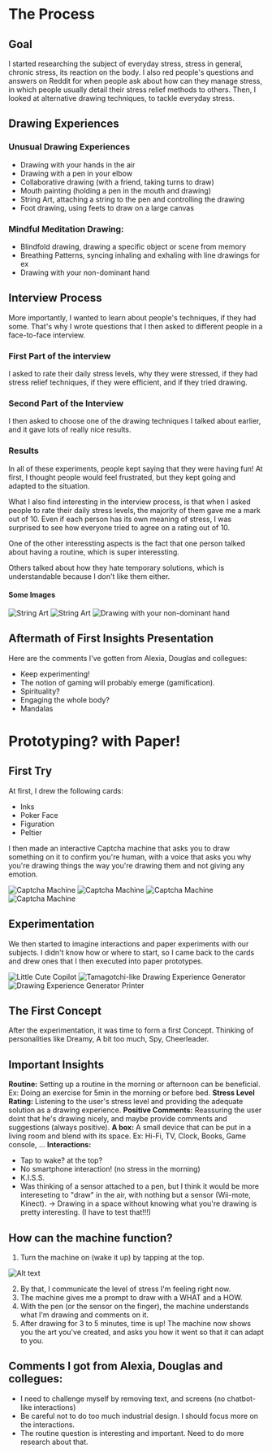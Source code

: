# The Process

## Goal
I started researching the subject of everyday stress, stress in general, chronic stress, its reaction on the body. I also red people's questions and answers on Reddit for when people ask about how can they manage stress, in which people usually detail their stress relief methods to others.
Then, I looked at alternative drawing techniques, to tackle everyday stress.

## Drawing Experiences
### Unusual Drawing Experiences
- Drawing with your hands in the air
- Drawing with a pen in your elbow
- Collaborative drawing (with a friend, taking turns to draw)
- Mouth painting (holding a pen in the mouth and drawing)
- String Art, attaching a string to the pen and controlling the drawing
- Foot drawing, using feets to draw on a large canvas

### Mindful Meditation Drawing:
- Blindfold drawing, drawing a specific object or scene from memory
- Breathing Patterns, syncing inhaling and exhaling with line drawings for ex
- Drawing with your non-dominant hand


## Interview Process
More importantly, I wanted to learn about people's techniques, if they had some. That's why I wrote questions that I then asked to different people in a face-to-face interview.

### First Part of the interview
I asked to rate their daily stress levels, why they were stressed, if they had stress relief techniques, if they were efficient, and if they tried drawing.

### Second Part of the Interview
I then asked to choose one of the drawing techniques I talked about earlier, and it gave lots of really nice results.

### Results
In all of these experiments, people kept saying that they were having fun! At first, I thought people would feel frustrated, but they kept going and adapted to the situation.

What I also find interesting in the interview process, is that when I asked people to rate their daily stress levels, the majority of them gave me a mark out of 10. Even if each person has its own meaning of stress, I was surprised to see how everyone tried to agree on a rating out of 10.

One of the other interessting aspects is the fact that one person talked about having a routine, which is super interessting.

Others talked about how they hate temporary solutions, which is understandable because I don't like them either.

#### Some Images
![String Art](/process/2023-10-19/20231019_123334001_iOS.jpeg)
![String Art](/process/2023-10-19/20231019_123512933_iOS.jpeg)
![Drawing with your non-dominant hand](/process/2023-10-19/20231019_130830379_iOS.jpeg)


## Aftermath of First Insights Presentation
Here are the comments I've gotten from Alexia, Douglas and collegues:
- Keep experimenting!
- The notion of gaming will probably emerge (gamification).
- Spirituality?
- Engaging the whole body?
- Mandalas


# Prototyping? with Paper!
## First Try
At first, I drew the following cards:
- Inks
- Poker Face
- Figuration
- Peltier

I then made an interactive Captcha machine that asks you to draw something on it to confirm you're human, with a voice that asks you why you're drawing things the way you're drawing them and not giving any emotion.

![Captcha Machine](/process/2023-10-25/20231025_130053381_iOS.jpeg)
![Captcha Machine](/process/2023-10-25/20231025_130104790_iOS.jpeg)
![Captcha Machine](/process/2023-10-25/20231025_130112993_iOS.jpeg)
![Captcha Machine](/process/2023-10-25/20231025_130137430_iOS.jpeg)

## Experimentation
We then started to imagine interactions and paper experiments with our subjects. I didn't know how or where to start, so I came back to the cards and drew ones that I then executed into paper prototypes.

![Little Cute Copilot](/process/2023-10-26/20231026_115851675_iOS.jpeg)
![Tamagotchi-like Drawing Experience Generator](/process/2023-10-26/20231026_115932319_iOS.jpeg)
![Drawing Experience Generator Printer](/process/2023-10-30/20231030_092805427_iOS.jpeg)

## The First Concept
After the experimentation, it was time to form a first Concept.
Thinking of personalities like Dreamy, A bit too much, Spy, Cheerleader.

## Important Insights
**Routine:** Setting up a routine in the morning or afternoon can be beneficial. Ex: Doing an exercise for 5min in the morning or before bed.
**Stress Level Rating:** Listening to the user's stress level and providing the adequate solution as a drawing experience.
**Positive Comments:** Reassuring the user doint that he's drawing nicely, and maybe provide comments and suggestions (always positive).
**A box:** A small device that can be put in a living room and blend with its space. Ex: Hi-Fi, TV, Clock, Books, Game console, ...
**Interactions:**
- Tap to wake? at the top?
- No smartphone interaction! (no stress in the morning)
- K.I.S.S.
- Was thinking of a sensor attached to a pen, but I think it would be more intereseting to "draw" in the air, with nothing but a sensor (Wii-mote, Kinect). -> Drawing in a space without knowing what you're drawing is pretty interesting. (I have to test that!!!)

## How can the machine function?
1. Turn the machine on (wake it up) by tapping at the top.

![Alt text](/process/2023-10-30/20231030_092858617_iOS.jpeg)

2. By that, I communicate the level of stress I'm feeling right now.
3. The machine gives me a prompt to draw with a WHAT and a HOW.
4. With the pen (or the sensor on the finger), the machine understands what I'm drawing and comments on it.
5. After drawing for 3 to 5 minutes, time is up! The machine now shows you the art you've created, and asks you how it went so that it can adapt to you.

## Comments I got from Alexia, Douglas and collegues:
- I need to challenge myself by removing text, and screens (no chatbot-like interactions)
- Be careful not to do too much industrial design. I should focus more on the interactions.
- The routine question is interesting and important. Need to do more research about that.